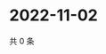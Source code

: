 # 2022-11-02

共 0 条

<!-- BEGIN WEIBO -->
<!-- 最后更新时间 Wed Nov 02 2022 19:01:02 GMT+0800 (China Standard Time) -->

<!-- END WEIBO -->
